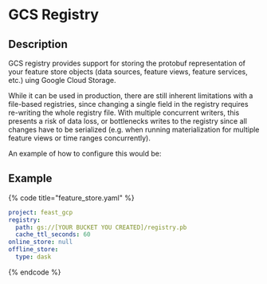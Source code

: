 # GCS Registry

## Description

GCS registry provides support for storing the protobuf representation of your feature store objects (data sources, feature views, feature services, etc.) uing Google Cloud Storage.

While it can be used in production, there are still inherent limitations with a file-based registries, since changing a single field in the registry requires re-writing the whole registry file. With multiple concurrent writers, this presents a risk of data loss, or bottlenecks writes to the registry since all changes have to be serialized (e.g. when running materialization for multiple feature views or time ranges concurrently).

An example of how to configure this would be:

## Example

{% code title="feature_store.yaml" %}
```yaml
project: feast_gcp
registry:
  path: gs://[YOUR BUCKET YOU CREATED]/registry.pb
  cache_ttl_seconds: 60
online_store: null
offline_store:
  type: dask
```
{% endcode %}